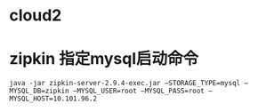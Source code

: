 # cloud2

# zipkin 指定mysql启动命令
```
java -jar zipkin-server-2.9.4-exec.jar –STORAGE_TYPE=mysql –MYSQL_DB=zipkin –MYSQL_USER=root –MYSQL_PASS=root –MYSQL_HOST=10.101.96.2
```
